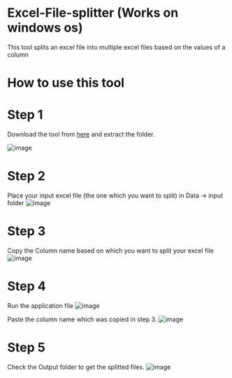 # Excel-File-splitter (Works on windows os)
This tool splits an excel file into multiple excel files based on the values of a column


# How to use this tool

# Step 1
Download the tool from [here](https://drive.google.com/file/d/1yUtx_Ek7m0YkpS4465rZUHqLvt-wiG7r/view?usp=sharing)
and extract the folder. 

![image](https://user-images.githubusercontent.com/24988992/127737931-c1c04870-2c18-4e8e-9115-c585b87ee58d.png)


# Step 2 
Place your input excel file (the one which you want to split) in Data -> input folder 
![image](https://user-images.githubusercontent.com/24988992/127737973-6a1abf79-5476-4ae2-8038-491234b7981f.png)

# Step 3
Copy the Column name based on which you want to split your excel file 
![image](https://user-images.githubusercontent.com/24988992/127738193-620b7628-7787-4a76-9020-02f192d06b7b.png)


# Step 4
Run the application file 
![image](https://user-images.githubusercontent.com/24988992/127738262-97cd5835-0c89-4b7b-b424-e1cebe443119.png)

Paste the column name which was copied in step 3.
![image](https://user-images.githubusercontent.com/24988992/127738354-0478bce9-be3d-4909-af46-6faf8942a647.png)

# Step 5 
Check the Output folder to get the splitted files. 
![image](https://user-images.githubusercontent.com/24988992/127738380-50b48eb1-adc8-4dbb-bebc-14a839962b46.png)

